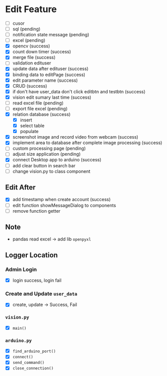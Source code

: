 # Edit Feature
- [ ] cusor
- [ ] sql (pending)
- [ ] notification state message (pending)
- [ ] excel (pending)
- [x] opencv (success)
- [x] count down timer (success)
- [x] merge file (success)
- [ ] validation edituser
- [x] update data after edituser (success)
- [x] binding data to editPage (success)
- [x] edit parameter name (success)
- [x] CRUD (success)
- [x] if don't have user_data don't click editbtn and testbtn (success)
- [x] vision edit sumary last time (success)
- [ ] read excel file (pending)
- [ ] export file excel (pending)
- [x] relation database (success)
  - [x] insert
  - [x] select table
  - [x] populate
- [x] screenshot image and record video from webcam (success)
- [x] implement area to database after complete image processing (success)
- [ ] custom processing page (pending)
- [ ] adjust size application (pending)
- [x] connect Desktop app to arduino (success)
- [ ] add clear button in search bar
- [ ] change vision.py to class component

## Edit After
- [x] add timestamp when create account (success)
- [ ] edit function showMessageDialog to components
- [ ] remove function getter

## Note
- pandas read excel → add lib `openpyxl`

## Logger Location
### Admin Login
- [x] login success, login fail

### Create and Update `user_data`
- [x] create, update → Success, Fail

### `vision.py`
- [x] `main()`

### `arduino.py`
- [x] `find_arduino_port()`
- [x] `connect()`
- [x] `send_command()`
- [x] `close_connection()`
